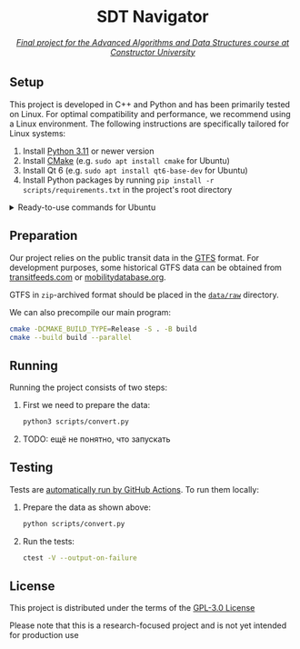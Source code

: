<h1 align="center">SDT Navigator</h1>
<h6 align="center">
	<a href="https://docs.google.com/presentation/d/e/2PACX-1vQNlbyWFmbQOSK8aOKznbCmE7JXFppdAYH7fN8-1sdmeVfJIxTH9R3RguKPvG3DqfPTjmCuY1mOAvj4/pub">Final project for the Advanced Algorithms and Data Structures course at Constructor University</a>
</h6>


## Setup

This project is developed in C++ and Python and has been primarily tested on Linux. For optimal compatibility and performance, we recommend using a Linux environment. The following instructions are specifically tailored for Linux systems:

1. Install [Python 3.11](https://www.python.org) or newer version
2. Install [CMake](https://cmake.org) (e.g. `sudo apt install cmake` for Ubuntu)
3. Install Qt 6 (e.g. `sudo apt install qt6-base-dev` for Ubuntu)
4. Install Python packages by running `pip install -r scripts/requirements.txt` in the project's root directory

<details>
<summary>Ready-to-use commands for Ubuntu</summary>

```bash
sudo apt update
sudo apt install python3 python3-pip cmake qt6-base-dev
pip install -r scripts/requirements.txt
```

</details>

## Preparation

Our project relies on the public transit data in the [GTFS](https://en.wikipedia.org/wiki/GTFS) format. For development purposes, some historical GTFS data can be obtained from [transitfeeds.com](https://transitfeeds.com) or [mobilitydatabase.org](https://mobilitydatabase.org).

GTFS in `zip`-archived format should be placed in the [`data/raw`](data/raw) directory.

We can also precompile our main program:
```bash
cmake -DCMAKE_BUILD_TYPE=Release -S . -B build
cmake --build build --parallel
```

## Running

Running the project consists of two steps:

1. First we need to prepare the data:
	```bash
	python3 scripts/convert.py
	```

2. TODO: ещё не понятно, что запускать
<!-- 2. Now we run the main program:
	```bash
	./build/sdt-navigator
	``` -->

## Testing

Tests are [automatically run by GitHub Actions](../../actions). To run them locally:

1. Prepare the data as shown above:
	```bash
	python scripts/convert.py
	```

2. Run the tests:
	```bash
	ctest -V --output-on-failure
	```

## License

This project is distributed under the terms of the [GPL-3.0 License](LICENSE)

Please note that this is a research-focused project and is not yet intended for production use